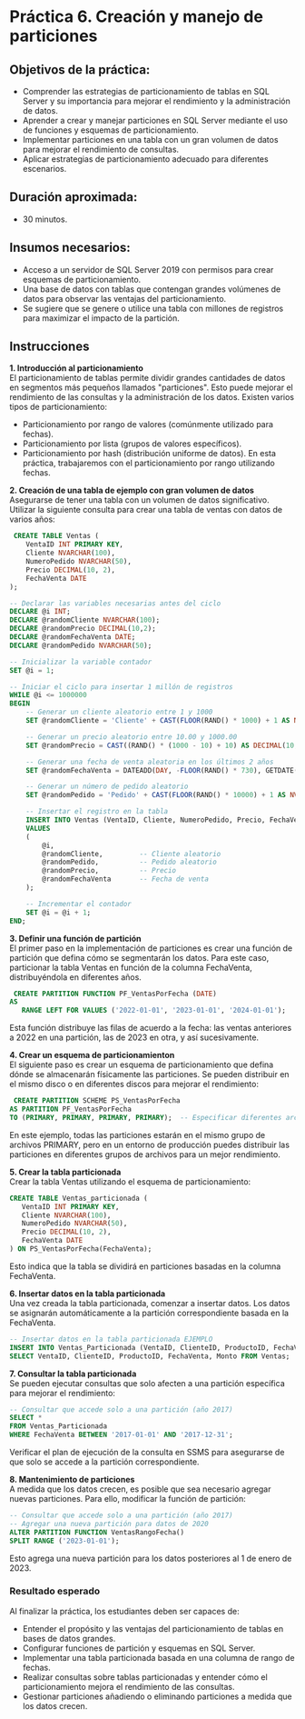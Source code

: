 # Práctica 6. Creación y manejo de particiones 

## Objetivos de la práctica:
- Comprender las estrategias de particionamiento de tablas en SQL Server y su importancia para mejorar el rendimiento y la administración de datos.
- Aprender a crear y manejar particiones en SQL Server mediante el uso de funciones y esquemas de particionamiento.
- Implementar particiones en una tabla con un gran volumen de datos para mejorar el rendimiento de consultas.
- Aplicar estrategias de particionamiento adecuado para diferentes escenarios.

## Duración aproximada:
- 30 minutos.

## Insumos necesarios:
- Acceso a un servidor de SQL Server 2019 con permisos para crear esquemas de particionamiento.
- Una base de datos con tablas que contengan grandes volúmenes de datos para observar las ventajas del particionamiento.
- Se sugiere que se genere o utilice una tabla con millones de registros para maximizar el impacto de la partición.

## Instrucciones 
**1. Introducción al particionamiento**<br>
El particionamiento de tablas permite dividir grandes cantidades de datos en segmentos más pequeños llamados "particiones". Esto puede mejorar el rendimiento de las consultas y la administración de los datos. Existen varios tipos de particionamiento:
- Particionamiento por rango de valores (comúnmente utilizado para fechas).
- Particionamiento por lista (grupos de valores específicos).
- Particionamiento por hash (distribución uniforme de datos).
En esta práctica, trabajaremos con el particionamiento por rango utilizando fechas.

**2. Creación de una tabla de ejemplo con gran volumen de datos**<br>
Asegurarse de tener una tabla con un volumen de datos significativo. Utilizar la siguiente consulta para crear una tabla de ventas con datos de varios años:
```sql
 CREATE TABLE Ventas (
    VentaID INT PRIMARY KEY,
    Cliente NVARCHAR(100),
    NumeroPedido NVARCHAR(50),
    Precio DECIMAL(10, 2),
    FechaVenta DATE
);

-- Declarar las variables necesarias antes del ciclo
DECLARE @i INT;
DECLARE @randomCliente NVARCHAR(100);
DECLARE @randomPrecio DECIMAL(10,2);
DECLARE @randomFechaVenta DATE;
DECLARE @randomPedido NVARCHAR(50);

-- Inicializar la variable contador
SET @i = 1;

-- Iniciar el ciclo para insertar 1 millón de registros
WHILE @i <= 1000000
BEGIN
    -- Generar un cliente aleatorio entre 1 y 1000
    SET @randomCliente = 'Cliente' + CAST(FLOOR(RAND() * 1000) + 1 AS NVARCHAR(100));

    -- Generar un precio aleatorio entre 10.00 y 1000.00
    SET @randomPrecio = CAST((RAND() * (1000 - 10) + 10) AS DECIMAL(10, 2));

    -- Generar una fecha de venta aleatoria en los últimos 2 años
    SET @randomFechaVenta = DATEADD(DAY, -FLOOR(RAND() * 730), GETDATE());

    -- Generar un número de pedido aleatorio
    SET @randomPedido = 'Pedido' + CAST(FLOOR(RAND() * 10000) + 1 AS NVARCHAR(50));

    -- Insertar el registro en la tabla
    INSERT INTO Ventas (VentaID, Cliente, NumeroPedido, Precio, FechaVenta)
    VALUES 
    (
        @i, 
        @randomCliente,         -- Cliente aleatorio
        @randomPedido,          -- Pedido aleatorio
        @randomPrecio,          -- Precio
        @randomFechaVenta       -- Fecha de venta
    );

    -- Incrementar el contador
    SET @i = @i + 1;
END;
```
**3. Definir una función de partición**<br>
El primer paso en la implementación de particiones es crear una función de partición que defina cómo se segmentarán los datos. Para este caso, particionar la tabla Ventas en función de la columna FechaVenta, distribuyéndola en diferentes años.
 ```sql
  CREATE PARTITION FUNCTION PF_VentasPorFecha (DATE)
AS
    RANGE LEFT FOR VALUES ('2022-01-01', '2023-01-01', '2024-01-01');
```
Esta función distribuye las filas de acuerdo a la fecha: las ventas anteriores a 2022 en una partición, las de 2023 en otra, y así sucesivamente.

**4. Crear un esquema de particionamienton**<br>
El siguiente paso es crear un esquema de particionamiento que defina dónde se almacenarán físicamente las particiones. Se pueden distribuir en el mismo disco o en diferentes discos para mejorar el rendimiento:
 ```sql
  CREATE PARTITION SCHEME PS_VentasPorFecha
AS PARTITION PF_VentasPorFecha
TO (PRIMARY, PRIMARY, PRIMARY, PRIMARY);  -- Especificar diferentes archivos de grupo para cada partición si se deseas
```
En este ejemplo, todas las particiones estarán en el mismo grupo de archivos PRIMARY, pero en un entorno de producción puedes distribuir las particiones en diferentes grupos de archivos para un mejor rendimiento.

**5. Crear la tabla particionada**<br>
Crear la tabla Ventas utilizando el esquema de particionamiento:
 ```sql
CREATE TABLE Ventas_particionada (
    VentaID INT PRIMARY KEY,
    Cliente NVARCHAR(100),
    NumeroPedido NVARCHAR(50),
    Precio DECIMAL(10, 2),
    FechaVenta DATE
) ON PS_VentasPorFecha(FechaVenta);
```
Esto indica que la tabla se dividirá en particiones basadas en la columna FechaVenta.

**6. Insertar datos en la tabla particionada**<br>
Una vez creada la tabla particionada, comenzar a insertar datos. Los datos se asignarán automáticamente a la partición correspondiente basada en la FechaVenta.
 ```sql
-- Insertar datos en la tabla particionada EJEMPLO
INSERT INTO Ventas_Particionada (VentaID, ClienteID, ProductoID, FechaVenta, Monto)
SELECT VentaID, ClienteID, ProductoID, FechaVenta, Monto FROM Ventas;
```
**7. Consultar la tabla particionada**<br>
Se pueden ejecutar consultas que solo afecten a una partición específica para mejorar el rendimiento:
```sql
-- Consultar que accede solo a una partición (año 2017)
SELECT *
FROM Ventas_Particionada
WHERE FechaVenta BETWEEN '2017-01-01' AND '2017-12-31';
```
Verificar el plan de ejecución de la consulta en SSMS para asegurarse de que solo se accede a la partición correspondiente.

**8. Mantenimiento de particiones**<br>
A medida que los datos crecen, es posible que sea necesario agregar nuevas particiones. Para ello, modificar la función de partición:
 ```sql
-- Consultar que accede solo a una partición (año 2017)
-- Agregar una nueva partición para datos de 2020
ALTER PARTITION FUNCTION VentasRangoFecha() 
SPLIT RANGE ('2023-01-01');
```
Esto agrega una nueva partición para los datos posteriores al 1 de enero de 2023.


### Resultado esperado
Al finalizar la práctica, los estudiantes deben ser capaces de:
- Entender el propósito y las ventajas del particionamiento de tablas en bases de datos grandes.
- Configurar funciones de partición y esquemas en SQL Server.
- Implementar una tabla particionada basada en una columna de rango de fechas.
- Realizar consultas sobre tablas particionadas y entender cómo el particionamiento mejora el rendimiento de las consultas.
- Gestionar particiones añadiendo o eliminando particiones a medida que los datos crecen.



